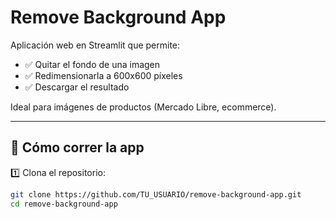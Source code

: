 # Remove Background App

Aplicación web en Streamlit que permite:
- ✅ Quitar el fondo de una imagen  
- ✅ Redimensionarla a 600x600 píxeles  
- ✅ Descargar el resultado  

Ideal para imágenes de productos (Mercado Libre, ecommerce).

---

## 🚀 Cómo correr la app

1️⃣ Clona el repositorio:
```bash
git clone https://github.com/TU_USUARIO/remove-background-app.git
cd remove-background-app
